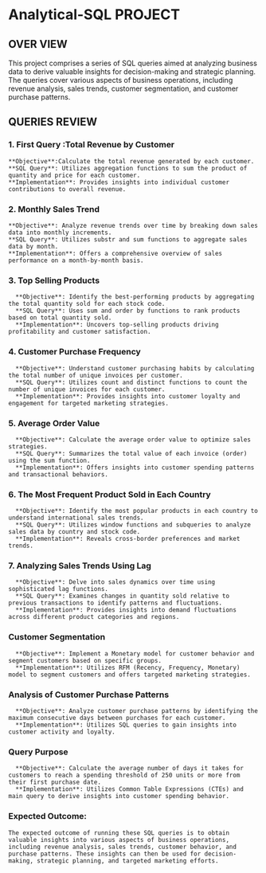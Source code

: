 # Analytical-SQL PROJECT
## **OVER VIEW**
  This project comprises a series of SQL queries aimed at analyzing business data to derive valuable insights for decision-making and strategic planning. The queries cover various aspects of business operations, including revenue analysis, sales trends, customer segmentation, and customer purchase patterns.
## **QUERIES REVIEW**
  ### 1. First Query :Total Revenue by Customer
    **Objective**:Calculate the total revenue generated by each customer.
    **SQL Query**: Utilizes aggregation functions to sum the product of quantity and price for each customer.
    **Implementation**: Provides insights into individual customer contributions to overall revenue.
  ### **2. Monthly Sales Trend**
    **Objective**: Analyze revenue trends over time by breaking down sales data into monthly increments.
    **SQL Query**: Utilizes substr and sum functions to aggregate sales data by month.
    **Implementation**: Offers a comprehensive overview of sales performance on a month-by-month basis.
  ### **3. Top Selling Products**
      **Objective**: Identify the best-performing products by aggregating the total quantity sold for each stock code.
      **SQL Query**: Uses sum and order by functions to rank products based on total quantity sold.
      **Implementation**: Uncovers top-selling products driving profitability and customer satisfaction.
  ### **4. Customer Purchase Frequency**
      **Objective**: Understand customer purchasing habits by calculating the total number of unique invoices per customer.
      **SQL Query**: Utilizes count and distinct functions to count the number of unique invoices for each customer.
      **Implementation**: Provides insights into customer loyalty and engagement for targeted marketing strategies.
  ### **5. Average Order Value**
      **Objective**: Calculate the average order value to optimize sales strategies.
      **SQL Query**: Summarizes the total value of each invoice (order) using the sum function.
      **Implementation**: Offers insights into customer spending patterns and transactional behaviors.
  ### **6. The Most Frequent Product Sold in Each Country**
      **Objective**: Identify the most popular products in each country to understand international sales trends.
      **SQL Query**: Utilizes window functions and subqueries to analyze sales data by country and stock code.
      **Implementation**: Reveals cross-border preferences and market trends.
  ### **7. Analyzing Sales Trends Using Lag**
      **Objective**: Delve into sales dynamics over time using sophisticated lag functions.
      **SQL Query**: Examines changes in quantity sold relative to previous transactions to identify patterns and fluctuations.
      **Implementation**: Provides insights into demand fluctuations across different product categories and regions.
  ### **Customer Segmentation**
      **Objective**: Implement a Monetary model for customer behavior and segment customers based on specific groups.
      **Implementation**: Utilizes RFM (Recency, Frequency, Monetary) model to segment customers and offers targeted marketing strategies.
  ### **Analysis of Customer Purchase Patterns**
      **Objective**: Analyze customer purchase patterns by identifying the maximum consecutive days between purchases for each customer.
      **Implementation**: Utilizes SQL queries to gain insights into customer activity and loyalty.
  ### **Query Purpose**
      **Objective**: Calculate the average number of days it takes for customers to reach a spending threshold of 250 units or more from their first purchase date.
      **Implementation**: Utilizes Common Table Expressions (CTEs) and main query to derive insights into customer spending behavior.
### Expected Outcome:
    The expected outcome of running these SQL queries is to obtain valuable insights into various aspects of business operations, including revenue analysis, sales trends, customer behavior, and purchase patterns. These insights can then be used for decision-making, strategic planning, and targeted marketing efforts.
    
